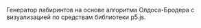 Генератор лабиринтов на основе алгоритма Олдоса-Бродера с визуализацией по средствам библиотеки p5.js.
